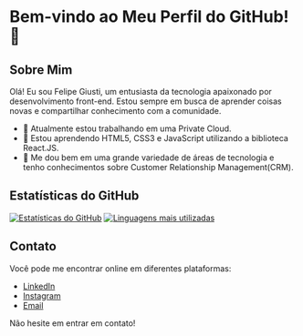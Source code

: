# Bem-vindo ao Meu Perfil do GitHub! 👋

## Sobre Mim

Olá! Eu sou Felipe Giusti, um entusiasta da tecnologia apaixonado por desenvolvimento front-end. Estou sempre em busca de aprender coisas novas e compartilhar conhecimento com a comunidade.

- 🔭 Atualmente estou trabalhando em uma Private Cloud.
- 🌱 Estou aprendendo HTML5, CSS3 e JavaScript utilizando a biblioteca React.JS.
- 💬 Me dou bem em uma grande variedade de áreas de tecnologia e tenho conhecimentos sobre Customer Relationship Management(CRM).

<!--
## Projetos Destacados

Aqui estão alguns dos projetos nos quais tenho trabalhado recentemente:

- [Projeto 1](link para o projeto)
- [Projeto 2](link para o projeto)
- [Projeto 3](link para o projeto)
-->
## Estatísticas do GitHub

[![Estatísticas do GitHub](https://github-readme-stats.vercel.app/api?username=felipegiusti&show_icons=true&theme=dark)](https://github.com/felipegiusti) [![Linguagens mais utilizadas](https://github-readme-stats.vercel.app/api/top-langs/?username=felipegiusti&layout=compact)](https://github.com/felipegiusti/github-readme-stats)



## Contato

Você pode me encontrar online em diferentes plataformas:

- [LinkedIn](https://www.linkedin.com/in/felipegiusti2806)
- [Instagram](https://instagram.com/felipegiusti_)
- [Email](felipeegiusti@gmail.com)

Não hesite em entrar em contato!

